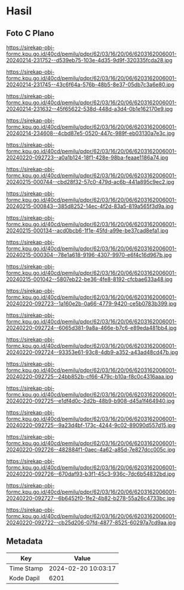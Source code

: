 # Hasil

## Foto C Plano

https://sirekap-obj-formc.kpu.go.id/40cd/pemilu/pdpr/62/03/16/20/06/6203162006001-20240214-231752--d539eb75-103e-4d35-9d9f-320335fcda28.jpg

https://sirekap-obj-formc.kpu.go.id/40cd/pemilu/pdpr/62/03/16/20/06/6203162006001-20240214-231745--43c6f64a-576b-48b5-8e37-05db7c3a6e80.jpg

https://sirekap-obj-formc.kpu.go.id/40cd/pemilu/pdpr/62/03/16/20/06/6203162006001-20240214-231632--45f65622-538d-448d-a3d4-0b1e162170e9.jpg

https://sirekap-obj-formc.kpu.go.id/40cd/pemilu/pdpr/62/03/16/20/06/6203162006001-20240214-234608--4cbd87e5-0520-447c-989f-eb03130a7e3c.jpg

https://sirekap-obj-formc.kpu.go.id/40cd/pemilu/pdpr/62/03/16/20/06/6203162006001-20240220-092723--a0a1b124-18f1-428e-98ba-feaae1186a74.jpg

https://sirekap-obj-formc.kpu.go.id/40cd/pemilu/pdpr/62/03/16/20/06/6203162006001-20240215-000744--cbd28f32-57c0-479d-ac6b-441a895c9ec2.jpg

https://sirekap-obj-formc.kpu.go.id/40cd/pemilu/pdpr/62/03/16/20/06/6203162006001-20240215-000843--385d8252-14ec-4f2d-83a5-819a565f3d9a.jpg

https://sirekap-obj-formc.kpu.go.id/40cd/pemilu/pdpr/62/03/16/20/06/6203162006001-20240215-000134--acd0bcb6-1f1e-45fd-a99e-be37cad8efa1.jpg

https://sirekap-obj-formc.kpu.go.id/40cd/pemilu/pdpr/62/03/16/20/06/6203162006001-20240215-000304--78e1a618-9196-4307-9970-e6f4c16d967b.jpg

https://sirekap-obj-formc.kpu.go.id/40cd/pemilu/pdpr/62/03/16/20/06/6203162006001-20240215-001042--5807eb22-be36-4fe8-8192-cfcbae633a48.jpg

https://sirekap-obj-formc.kpu.go.id/40cd/pemilu/pdpr/62/03/16/20/06/6203162006001-20240220-092723--1a160e2b-0a66-4779-9420-ce5b0783b399.jpg

https://sirekap-obj-formc.kpu.go.id/40cd/pemilu/pdpr/62/03/16/20/06/6203162006001-20240220-092724--6065d381-9a8a-466e-b7c6-e89eda481bb4.jpg

https://sirekap-obj-formc.kpu.go.id/40cd/pemilu/pdpr/62/03/16/20/06/6203162006001-20240220-092724--93353e61-93c8-4db9-a352-a43ad48cd47b.jpg

https://sirekap-obj-formc.kpu.go.id/40cd/pemilu/pdpr/62/03/16/20/06/6203162006001-20240220-092725--24bb852b-cf66-479c-b10a-f8c0c4316aaa.jpg

https://sirekap-obj-formc.kpu.go.id/40cd/pemilu/pdpr/62/03/16/20/06/6203162006001-20240220-092725--e1df4d0c-2d2b-48b9-b908-d45a1f464940.jpg

https://sirekap-obj-formc.kpu.go.id/40cd/pemilu/pdpr/62/03/16/20/06/6203162006001-20240220-092725--9a23d4bf-173c-4244-9c02-89090d557d15.jpg

https://sirekap-obj-formc.kpu.go.id/40cd/pemilu/pdpr/62/03/16/20/06/6203162006001-20240220-092726--482884f1-0aec-4a62-a85d-7e827dcc005c.jpg

https://sirekap-obj-formc.kpu.go.id/40cd/pemilu/pdpr/62/03/16/20/06/6203162006001-20240220-092726--670daf93-b3f1-45c3-936c-7dc6b54832bd.jpg

https://sirekap-obj-formc.kpu.go.id/40cd/pemilu/pdpr/62/03/16/20/06/6203162006001-20240220-092727--6b6452f0-1fe2-4b82-b278-55a26c4733bc.jpg

https://sirekap-obj-formc.kpu.go.id/40cd/pemilu/pdpr/62/03/16/20/06/6203162006001-20240220-092722--cb25d206-07fd-4877-8525-60297a7cd9aa.jpg


## Metadata

| Key        | Value               |
| ---------- | ------------------- |
| Time Stamp | 2024-02-20 10:03:17 |
| Kode Dapil | 6201                |



